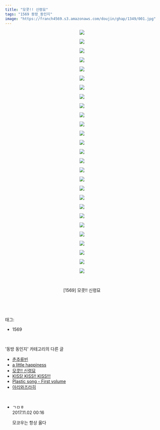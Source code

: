 ```yaml
---
title: "모콧!! 신령묘"
tags: "1569 동방_동인지"
image: "https://franch4569.s3.amazonaws.com/doujin/ghap/1349/001.jpg"
---
```

<div class="article">
<p style="text-align: center; clear: none; float: none;"><img src="{{ site.imgserver2 }}/ghap/1349/001.jpg"/></p>
<p style="text-align: center; clear: none; float: none;"><img src="{{ site.imgserver2 }}/ghap/1349/002.jpg"/></p>
<p style="text-align: center; clear: none; float: none;"><img src="{{ site.imgserver2 }}/ghap/1349/003.jpg"/></p>
<p style="text-align: center; clear: none; float: none;"><img src="{{ site.imgserver2 }}/ghap/1349/004.jpg"/></p>
<p style="text-align: center; clear: none; float: none;"><img src="{{ site.imgserver2 }}/ghap/1349/005.jpg"/></p>
<p style="text-align: center; clear: none; float: none;"><img src="{{ site.imgserver2 }}/ghap/1349/006.jpg"/></p>
<p style="text-align: center; clear: none; float: none;"><img src="{{ site.imgserver2 }}/ghap/1349/007.jpg"/></p>
<p style="text-align: center; clear: none; float: none;"><img src="{{ site.imgserver2 }}/ghap/1349/008.jpg"/></p>
<p style="text-align: center; clear: none; float: none;"><img src="{{ site.imgserver2 }}/ghap/1349/009.jpg"/></p>
<p style="text-align: center; clear: none; float: none;"><img src="{{ site.imgserver2 }}/ghap/1349/010.jpg"/></p>
<p style="text-align: center; clear: none; float: none;"><img src="{{ site.imgserver2 }}/ghap/1349/011.jpg"/></p>
<p style="text-align: center; clear: none; float: none;"><img src="{{ site.imgserver2 }}/ghap/1349/012.jpg"/></p>
<p style="text-align: center; clear: none; float: none;"><img src="{{ site.imgserver2 }}/ghap/1349/013.jpg"/></p>
<p style="text-align: center; clear: none; float: none;"><img src="{{ site.imgserver2 }}/ghap/1349/014.jpg"/></p>
<p style="text-align: center; clear: none; float: none;"><img src="{{ site.imgserver2 }}/ghap/1349/015.jpg"/></p>
<p style="text-align: center; clear: none; float: none;"><img src="{{ site.imgserver2 }}/ghap/1349/016.jpg"/></p>
<p style="text-align: center; clear: none; float: none;"><img src="{{ site.imgserver2 }}/ghap/1349/017.jpg"/></p>
<p style="text-align: center; clear: none; float: none;"><img src="{{ site.imgserver2 }}/ghap/1349/018.jpg"/></p>
<p style="text-align: center; clear: none; float: none;"><img src="{{ site.imgserver2 }}/ghap/1349/019.jpg"/></p>
<p style="text-align: center; clear: none; float: none;"><img src="{{ site.imgserver2 }}/ghap/1349/020.jpg"/></p>
<p style="text-align: center; clear: none; float: none;"><img src="{{ site.imgserver2 }}/ghap/1349/021.jpg"/></p>
<p style="text-align: center; clear: none; float: none;"><img src="{{ site.imgserver2 }}/ghap/1349/022.jpg"/></p>
<p style="text-align: center; clear: none; float: none;"><img src="{{ site.imgserver2 }}/ghap/1349/023.jpg"/></p>
<p style="text-align: center; clear: none; float: none;"><img src="{{ site.imgserver2 }}/ghap/1349/024.jpg"/></p>
<p style="text-align: center; clear: none; float: none;"><img src="{{ site.imgserver2 }}/ghap/1349/025.jpg"/></p>
<p style="text-align: center; clear: none; float: none;"><img src="{{ site.imgserver2 }}/ghap/1349/026.jpg"/></p>
<p style="text-align: center; clear: none; float: none;"><img src="{{ site.imgserver2 }}/ghap/1349/027.jpg"/></p>
<p style="text-align: center; clear: none; float: none;"><br/></p>
<p style="text-align: center; clear: none; float: none;">[1569] 모콧!! 신령묘</p>
<p><br/></p>
</div><br/>
<div class="tagTrail">
<p>태그: </p>
<ul>
<li>1569</li>
</ul>
</div><br/>
<div class="another">
<p>'동방 동인지' 카테고리의 다른 글</p>
<ul>
<li><a href="/ghap_1351">춘추류빈</a></li>
<li><a href="/ghap_1350">a little happiness</a></li>
<li><a href="/ghap_1349">모콧!! 신령묘</a></li>
<li><a href="/ghap_1348">KISS! KISS!! KISS!!!</a></li>
<li><a href="/ghap_1347">Plastic song - First volume</a></li>
<li><a href="/ghap_1346">아리와즈라히</a></li>
</ul>
</div><br/>
<div class="cb_module cb_fluid">
<div class="cb_wrt cb_profile">
<div class="comment">
<ul>
<li class="cb_thumb_off" id="comment15120032">
<div class="cb_comment_area">
<div class="cb_info_area">
<div class="cb_section">
<span class="cb_nick_name">ㄱㅁㅎ</span>
</div>
<div class="cb_section">
<span class="cb_date">2017.11.02 00:16 </span>
</div>
</div>
<div class="cb_dsc_comment">
<p class="cb_dsc">
											모코우는 항상 옳다
										</p>
</div>
</div></li>
</ul>
</div>
</div><!-- commentList close -->
</div><br/>
